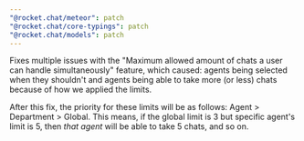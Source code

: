 ```yaml
---
"@rocket.chat/meteor": patch
"@rocket.chat/core-typings": patch
"@rocket.chat/models": patch
---
```


Fixes multiple issues with the "Maximum allowed amount of chats a user can handle simultaneously" feature, which caused: agents being selected when they shouldn't and agents being able to take more (or less) chats because of how we applied the limits.

After this fix, the priority for these limits will be as follows: Agent > Department > Global. This means, if the global limit is 3 but specific agent's limit is 5, then _that agent_ will be able to take 5 chats, and so on.
